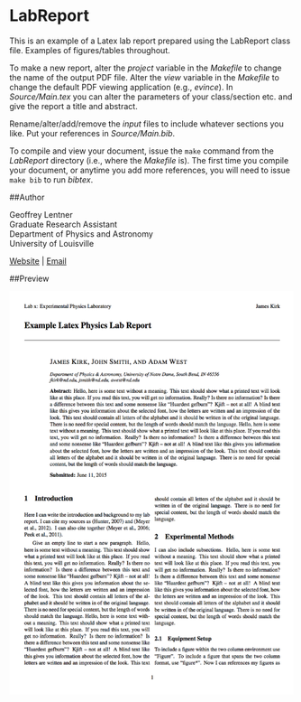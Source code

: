 # LabReport

This is an example of a Latex lab report prepared using the LabReport 
class file. Examples of figures/tables throughout. 

To make a new report, alter the *project* variable in the *Makefile* to
change the name of the output PDF file. Alter the *view* variable in the
*Makefile* to change the default PDF viewing application (e.g., *evince*).
In *Source/Main.tex* you can alter the parameters of your class/section etc.
and give the report a title and abstract. 

Rename/alter/add/remove the *input* files to
include whatever sections you like. Put your references in *Source/Main.bib*.

To compile and view your document, issue the `make` command from the 
*LabReport*  directory (i.e., where the *Makefile* is). The first time you 
compile your document, or anytime you add more references, you will need to 
issue `make bib` to run *bibtex*.

##Author

Geoffrey Lentner<br>
Graduate Research Assistant<br>
Department of Physics and Astronomy<br>
University of Louisville<br>

<a href="http://glentner.github.io">Website</a> | 
<a href="mailto:grlent01@louisville.edu">Email</a>

##Preview

![example](preview.png "Preview of Default Lab Report")

